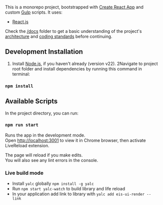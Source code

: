 This is a monorepo project, bootstrapped with [Create React App](https://github.com/facebook/create-react-app) and custom [Gulp](https://gulpjs.com/) scripts.
It uses:

* [React.js](https://reactjs.org/)


Check the [/docs](./docs) folder to get a basic understanding of the project's [architecture](./docs/Architecture.md) and [coding standards](./docs/standards.md) before continuing.

## Development Installation

1. Install [Node.js](https://nodejs.org/), if you haven't already (version v22).
2Navigate to project root folder and install dependencies by running this command in terminal:

### `npm install`

## Available Scripts

In the project directory, you can run:

### `npm run start`

Runs the app in the development mode.<br>
Open [http://localhost:3001](http://localhost:3001) to view it in Chrome browser, then activate LiveReload extension.

The page will reload if you make edits.<br>
You will also see any lint errors in the console.

### Live build mode

- Install `yalc` globally ```npm install -g yalc```
- Run `npm start yalc-watch` to build library and life reload 
- In your application add link to library with `yalc add eis-ui-render --link`



